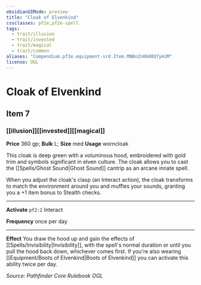 ```yaml
---
obsidianUIMode: preview
title: "Cloak of Elvenkind"
cssclasses: pf2e,pf2e-spell
tags:
  - trait/illusion
  - trait/invested
  - trait/magical
  - trait/common
aliases: "Compendium.pf2e.equipment-srd.Item.MNBnZn0b80Q7yHJM"
license: OGL
---
```

# Cloak of Elvenkind
## Item 7
### [[illusion]][[invested]][[magical]]


**Price** 360 gp; 
**Bulk** L; **Size** med
**Usage** worncloak

This cloak is deep green with a voluminous hood, embroidered with gold trim and symbols significant in elven culture. The cloak allows you to cast the [[Spells/Ghost Sound|Ghost Sound]] cantrip as an arcane innate spell.

When you adjust the cloak's clasp (an Interact action), the cloak transforms to match the environment around you and muffles your sounds, granting you a +1 item bonus to Stealth checks.

* * *

**Activate** `pf2:2` Interact

**Frequency** once per day

* * *

**Effect** You draw the hood up and gain the effects of [[Spells/Invisibility|Invisibility]], with the spell's normal duration or until you pull the hood back down, whichever comes first. If you're also wearing [[Equipment/Boots of Elvenkind|Boots of Elvenkind]] you can activate this ability twice per day.

*Source: Pathfinder Core Rulebook*
*OGL*
